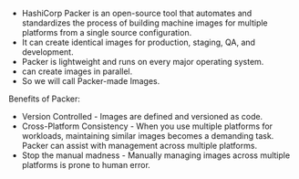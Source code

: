 * HashiCorp Packer is an open-source tool that automates and standardizes the process of building machine images for multiple platforms from a single source configuration.
* It can create identical images for production, staging, QA, and development.
* Packer is lightweight and runs on every major operating system.
* can create images in parallel.
* So we will call Packer-made Images.

Benefits of Packer:

* Version Controlled         - Images are defined and versioned as code.
* Cross-Platform Consistency - When you use multiple platforms for workloads, maintaining similar images becomes a demanding task. Packer can assist with management across multiple platforms.
* Stop the manual madness    - Manually managing images across multiple platforms is prone to human error.



